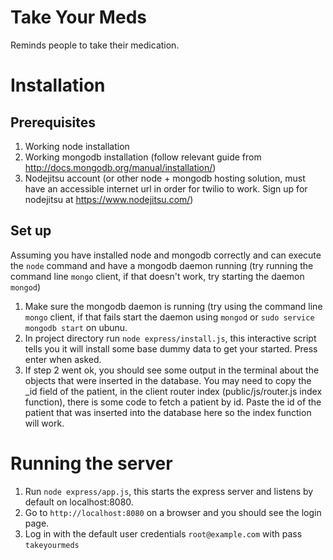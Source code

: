 Take Your Meds
=============

Reminds people to take their medication.

# Installation

## Prerequisites
1. Working node installation
2. Working mongodb installation (follow relevant guide from http://docs.mongodb.org/manual/installation/)
3. Nodejitsu account (or other node + mongodb hosting solution, must have an accessible internet url in order for twilio to work. Sign up for nodejitsu at https://www.nodejitsu.com/)

## Set up
Assuming you have installed node and mongodb correctly and can execute the `node` command and have a mongodb daemon running (try running the command line `mongo` client, if that doesn't work, try starting the daemon `mongod`)

1. Make sure the mongodb daemon is running (try using the command line `mongo` client, if that fails start the daemon using `mongod` or `sudo service mongodb start` on ubunu.
2. In project directory run `node express/install.js`, this interactive script tells you it will install some base dummy data to get your started. Press enter when asked.
3. If step 2 went ok, you should see some output in the terminal about the objects that were inserted in the database. You may need to copy the _id field of the patient, in the client router index (public/js/router.js index function), there is some code to fetch a patient by id. Paste the id of the patient that was inserted into the database here so the index function will work.

# Running the server

1. Run `node express/app.js`, this starts the express server and listens by default on localhost:8080.
2. Go to `http://localhost:8080` on a browser and you should see the login page.
3. Log in with the default user credentials `root@example.com` with pass `takeyourmeds`